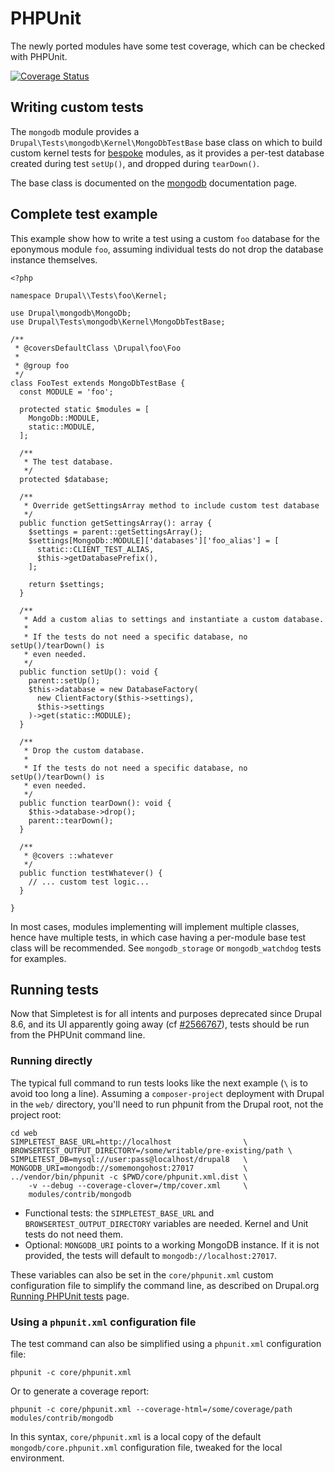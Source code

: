 # PHPUnit

The newly ported modules have some test coverage, which can be checked with
PHPUnit.

[![Coverage Status](https://coveralls.io/repos/github/fgm/mongodb/badge.svg?branch=8.x-2.x)](https://coveralls.io/github/fgm/mongodb?branch=8.x-2.x)


## Writing custom tests

The `mongodb` module provides a `Drupal\Tests\mongodb\Kernel\MongoDbTestBase`
base class on which to build custom kernel tests for [bespoke] modules, as it
provides a per-test database created during test <code>setUp()</code>, and
dropped during <code>tearDown()</code>.

The base class is documented on the [mongodb] documentation page.


## Complete test example

This example show how to write a test using a custom `foo` database for the
eponymous module `foo`, assuming individual tests do not drop the database
instance themselves.

    <?php

    namespace Drupal\\Tests\foo\Kernel;

    use Drupal\mongodb\MongoDb;
    use Drupal\Tests\mongodb\Kernel\MongoDbTestBase;

    /**
     * @coversDefaultClass \Drupal\foo\Foo
     *
     * @group foo
     */
    class FooTest extends MongoDbTestBase {
      const MODULE = 'foo';

      protected static $modules = [
        MongoDb::MODULE,
        static::MODULE,
      ];

      /**
       * The test database.
       */
      protected $database;

      /**
       * Override getSettingsArray method to include custom test database
       */
      public function getSettingsArray(): array {
        $settings = parent::getSettingsArray();
        $settings[MongoDb::MODULE]['databases']['foo_alias'] = [
          static::CLIENT_TEST_ALIAS,
          $this->getDatabasePrefix(),
        ];

        return $settings;
      }

      /**
       * Add a custom alias to settings and instantiate a custom database.
       *
       * If the tests do not need a specific database, no setUp()/tearDown() is
       * even needed.
       */
      public function setUp(): void {
        parent::setUp();
        $this->database = new DatabaseFactory(
          new ClientFactory($this->settings),
          $this->settings
        )->get(static::MODULE);
      }

      /**
       * Drop the custom database.
       *
       * If the tests do not need a specific database, no setUp()/tearDown() is
       * even needed.
       */
      public function tearDown(): void {
        $this->database->drop();
        parent::tearDown();
      }

      /**
       * @covers ::whatever
       */
      public function testWhatever() {
        // ... custom test logic...
      }

    }

In most cases, modules implementing will implement multiple classes, hence have
multiple tests, in which case having a per-module base test class will be
recommended. See `mongodb_storage` or `mongodb_watchdog` tests for examples.

[bespoke]: /bespoke
[mongodb]: /modules/mongodb


## Running tests

Now that Simpletest is for all intents and purposes deprecated since Drupal 8.6,
and its UI apparently going away (cf [#2566767]), tests should be run from the
PHPUnit command line.

[#2566767]: https://www.drupal.org/node/2566767


### Running directly

The typical full command to run tests looks like the next example (`\` is to
avoid too long a line). Assuming a `composer-project` deployment with Drupal in
the `web/` directory, you'll need to run phpunit from the Drupal root, not the
project root:

    cd web
    SIMPLETEST_BASE_URL=http://localhost                \
    BROWSERTEST_OUTPUT_DIRECTORY=/some/writable/pre-existing/path \
    SIMPLETEST_DB=mysql://user:pass@localhost/drupal8   \
    MONGODB_URI=mongodb://somemongohost:27017           \
    ../vendor/bin/phpunit -c $PWD/core/phpunit.xml.dist \
        -v --debug --coverage-clover=/tmp/cover.xml     \
        modules/contrib/mongodb

* Functional tests: the `SIMPLETEST_BASE_URL` and `BROWSERTEST_OUTPUT_DIRECTORY`
  variables are needed. Kernel and Unit tests do not need them.
* Optional: `MONGODB_URI` points to a working MongoDB instance. If it is not
  provided, the tests will default to `mongodb://localhost:27017`.

These variables can also be set in the `core/phpunit.xml` custom configuration
file to simplify the command line, as described on Drupal.org [Running PHPUnit tests]
page.

[Running PHPUnit tests]: https://www.drupal.org/node/2116263


### Using a `phpunit.xml` configuration file

The test command can also be simplified using a `phpunit.xml` configuration file:

    phpunit -c core/phpunit.xml

Or to generate a coverage report:

    phpunit -c core/phpunit.xml --coverage-html=/some/coverage/path modules/contrib/mongodb

In this syntax, `core/phpunit.xml` is a local copy of the default
`mongodb/core.phpunit.xml` configuration file, tweaked for the local
environment.
